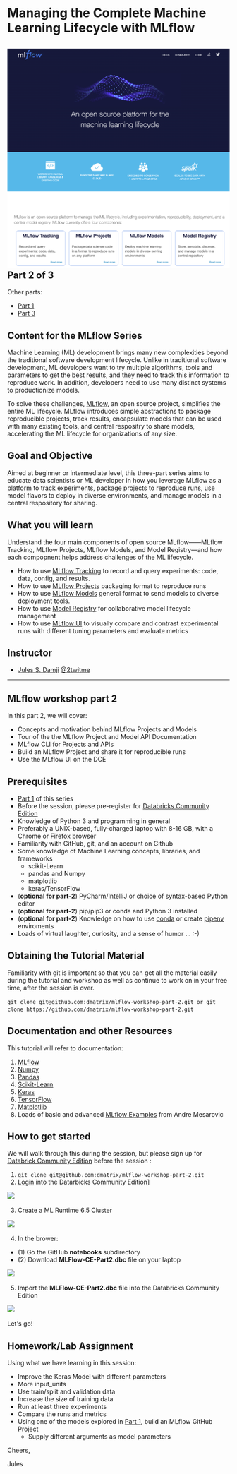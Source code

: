  Managing the Complete Machine Learning Lifecycle with MLflow
=============================================================
![](images/mlflow-workshop.png)
Part 2 of 3
-----------
Other parts:
- [Part 1](https://github.com/dmatrix/mlflow-workshop-part-1)
- [Part 3](https://github.com/dmatrix/mlflow-workshop-part-3)

Content for the MLflow Series
-----------------------------
Machine Learning (ML) development brings many new complexities beyond the traditional software development lifecycle. Unlike in traditional software development, ML developers want to try multiple algorithms, tools and parameters to get the best results, and they need to track this information to reproduce work. In addition, developers need to use many distinct systems to productionize models.

To solve these challenges, [MLflow](https://mlflow.org), an open source project, simplifies the entire ML lifecycle. MLflow introduces simple abstractions to package reproducible projects, track results, 
encapsulate models that can be used with many existing tools, and central respositry to share models,
accelerating the ML lifecycle for organizations of any size.

Goal and Objective
------------------
Aimed at beginner or intermediate level, this three-part series aims to educate data scientists or ML developer in how you 
leverage MLflow as a platform to track experiments, package projects to reproduce runs, use model flavors to deploy in diverse environments, and manage models in a central respository for sharing.

What you will learn
-------------------
Understand the four main components of open source MLflow——MLflow Tracking, MLflow Projects, MLflow Models, and Model Registry—and how each compopnent helps address challenges of the ML lifecycle.
 * How to use [MLflow Tracking](https://mlflow.org/docs/latest/tracking.html) to record and query experiments: code, data, config, and results.
 * How to use [MLflow Projects](https://mlflow.org/docs/latest/projects.html) packaging format to reproduce runs
 * How to use [MLflow Models](https://mlflow.org/docs/latest/models.html) general format to send models to diverse deployment tools.
 * How to use [Model Registry](https://mlflow.org/docs/latest/model-registry.html) for collaborative model lifecycle management
 * How to use [MLflow UI](https://mlflow.org/docs/latest/tracking.html#tracking-ui) to visually compare and contrast experimental runs with different tuning parameters and evaluate metrics


Instructor
-----------

- [Jules S. Damji](https://www.linkedin.com/in/dmatrix/) [@2twitme](https://twitter.com/2twitme) 
---


MLflow workshop part 2
----------------------

In this part 2, we will cover:
 * Concepts and motivation behind MLflow Projects and Models
 * Tour of the the MLflow Project and Model API Documentation
 * MLflow CLI for Projects and APIs
 * Build an MLflow Project and share it for reproducible runs
 * Use the MLflow UI on the DCE

Prerequisites
-------------
* [Part 1](https://github.com/dmatrix/mlflow-workshop-part-1) of this series
*  Before the session, please pre-register for [Databricks Community Edition](https://databricks.com/try-databricks)
* Knowledge of Python 3 and programming in general
* Preferably a UNIX-based, fully-charged laptop with 8-16 GB, with a Chrome or Firefox browser
* Familiarity with GitHub, git, and an account on Github
* Some knowledge of Machine Learning concepts, libraries, and frameworks 
     * scikit-Learn
     * pandas and Numpy
     * matplotlib
     * keras/TensorFlow
* (**optional for part-2**) PyCharm/IntelliJ or choice of syntax-based Python editor
* (**optional for part-2**) pip/pip3 or conda and Python 3 installed
* (**optional for part-2**) Knowledge on how to use [conda](https://docs.conda.io/projects/conda/en/latest/user-guide/install/) or create [pipenv](https://pypi.org/project/pipenv/) enviroments 
* Loads of virtual laughter, curiosity, and a sense of humor ... :-)

Obtaining the Tutorial Material
--------------------------------

Familiarity with git is important so that you can get all the material easily during the tutorial and
workshop as well as continue to work on in your free time, after the session is over.

```git clone git@github.com:dmatrix/mlflow-workshop-part-2.git or git clone https://github.com/dmatrix/mlflow-workshop-part-2.git```

Documentation and other Resources
---------------------------------

This tutorial will refer to documentation: 

1. [MLflow](https://mlflow.org/docs/latest/index.html)
3. [Numpy](https://numpy.org/devdocs/user/quickstart.html)
4. [Pandas](https://pandas.pydata.org/pandas-docs/stable/reference/index.html)
5. [Scikit-Learn](https://scikit-learn.org/stable/index.html)
6. [Keras](https://keras.io/optimizers/)
7. [TensorFlow](https://tensorflow.org)
8. [Matplotlib](https://matplotlib.org/3.2.0/tutorials/introductory/pyplot.html)
9. Loads of basic and advanced [MLflow Examples](https://github.com/amesar/mlflow-examples) from Andre Mesarovic

How to get started
------------------
We will walk through this during the session, but please sign up for [Databrick Community Edition](https://databricks.com/try-databricks) before the session :

1. ``` git clone git@github.com:dmatrix/mlflow-workshop-part-2.git ```
2. [Login](https://community.cloud.databricks.com/login.html) into the Datarbicks Community Edition]

![](images/databricks_ce_loging.png)

3. Create a ML Runtime 6.5 Cluster

![](images/databricks_ce_create_mlr.png)

4. In the brower: 
  * (1) Go the GitHub **notebooks** subdirectory
  * (2) Download **MLFlow-CE-Part2.dbc** file on your laptop

![](images/databricks_ce_download_notebooks.png)

5. Import the **MLFlow-CE-Part2.dbc** file into the Databricks Community Edition

![](images/databricks_ce_import_notebooks.png)

Let's go!


Homework/Lab Assignment
-----------------------

Using what we have learning in this session:
 * Improve the Keras Model with different parameters
  * More input_units
  * Use train/split and validation data
  * Increase the size of training data
  * Run at least three experiments
  * Compare the runs and metrics
 * Using one of the models explored in [Part 1](https://github.com/dmatrix/mlflow-workshop-part-1), build an MLflow GitHub Project
    * Supply different arguments as model parameters
 
     
Cheers,

Jules
